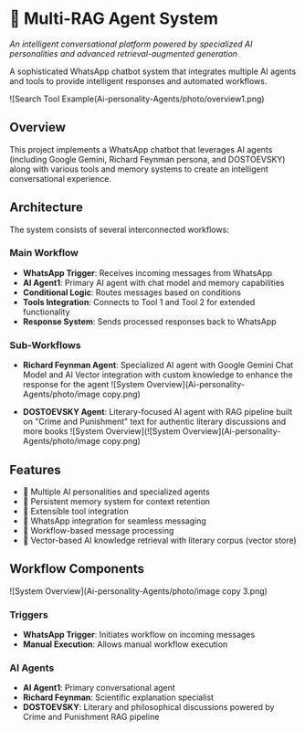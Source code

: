 # 🤖 Multi-RAG Agent System

*An intelligent conversational platform powered by specialized AI personalities and advanced retrieval-augmented generation*

A sophisticated WhatsApp chatbot system that integrates multiple AI agents and tools to provide intelligent responses and automated workflows.

![Search Tool Example(Ai-personality-Agents/photo/overview1.png)

## Overview

This project implements a WhatsApp chatbot that leverages AI agents (including Google Gemini, Richard Feynman persona, and DOSTOEVSKY) along with various tools and memory systems to create an intelligent conversational experience.



## Architecture

The system consists of several interconnected workflows:

### Main Workflow
- **WhatsApp Trigger**: Receives incoming messages from WhatsApp
- **AI Agent1**: Primary AI agent with chat model and memory capabilities
- **Conditional Logic**: Routes messages based on conditions
- **Tools Integration**: Connects to Tool 1 and Tool 2 for extended functionality
- **Response System**: Sends processed responses back to WhatsApp

### Sub-Workflows
- **Richard Feynman Agent**: Specialized AI agent with Google Gemini Chat Model and AI Vector integration with custom knowledge to enhance the response for the agent 
![System Overview](Ai-personality-Agents/photo/image copy.png)

- **DOSTOEVSKY Agent**: Literary-focused AI agent with RAG pipeline built on "Crime and Punishment" text for authentic literary discussions and more books 
![System Overview](![System Overview](Ai-personality-Agents/photo/image copy.png)
## Features

- 🤖 Multiple AI personalities and specialized agents
- 💾 Persistent memory system for context retention
- 🔧 Extensible tool integration
- 📱 WhatsApp integration for seamless messaging
- 🔄 Workflow-based message processing
- 🧠 Vector-based AI knowledge retrieval with literary corpus (vector store)

## Workflow Components
![System Overview](Ai-personality-Agents/photo/image copy 3.png)

### Triggers
- **WhatsApp Trigger**: Initiates workflow on incoming messages
- **Manual Execution**: Allows manual workflow execution

### AI Agents
- **AI Agent1**: Primary conversational agent
- **Richard Feynman**: Scientific explanation specialist
- **DOSTOEVSKY**: Literary and philosophical discussions powered by Crime and Punishment RAG pipeline
